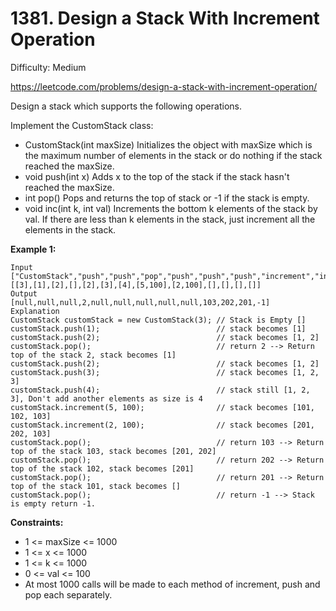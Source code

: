 # 1381. Design a Stack With Increment Operation

Difficulty: Medium

https://leetcode.com/problems/design-a-stack-with-increment-operation/

Design a stack which supports the following operations.

Implement the CustomStack class:

* CustomStack(int maxSize) Initializes the object with maxSize which is the maximum number of elements in the stack or do nothing if the stack reached the maxSize.
* void push(int x) Adds x to the top of the stack if the stack hasn't reached the maxSize.
* int pop() Pops and returns the top of stack or -1 if the stack is empty.
* void inc(int k, int val) Increments the bottom k elements of the stack by val. If there are less than k elements in the stack, just increment all the elements in the stack.

**Example 1:**
```
Input
["CustomStack","push","push","pop","push","push","push","increment","increment","pop","pop","pop","pop"]
[[3],[1],[2],[],[2],[3],[4],[5,100],[2,100],[],[],[],[]]
Output
[null,null,null,2,null,null,null,null,null,103,202,201,-1]
Explanation
CustomStack customStack = new CustomStack(3); // Stack is Empty []
customStack.push(1);                          // stack becomes [1]
customStack.push(2);                          // stack becomes [1, 2]
customStack.pop();                            // return 2 --> Return top of the stack 2, stack becomes [1]
customStack.push(2);                          // stack becomes [1, 2]
customStack.push(3);                          // stack becomes [1, 2, 3]
customStack.push(4);                          // stack still [1, 2, 3], Don't add another elements as size is 4
customStack.increment(5, 100);                // stack becomes [101, 102, 103]
customStack.increment(2, 100);                // stack becomes [201, 202, 103]
customStack.pop();                            // return 103 --> Return top of the stack 103, stack becomes [201, 202]
customStack.pop();                            // return 202 --> Return top of the stack 102, stack becomes [201]
customStack.pop();                            // return 201 --> Return top of the stack 101, stack becomes []
customStack.pop();                            // return -1 --> Stack is empty return -1.
```

**Constraints:**

* 1 <= maxSize <= 1000
* 1 <= x <= 1000
* 1 <= k <= 1000
* 0 <= val <= 100
* At most 1000 calls will be made to each method of increment, push and pop each separately.
